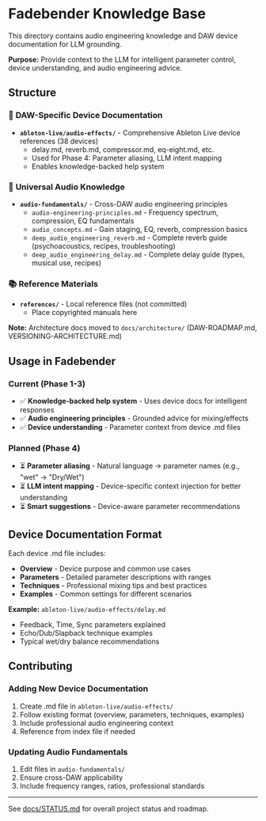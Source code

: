 # Fadebender Knowledge Base

This directory contains audio engineering knowledge and DAW device documentation for LLM grounding.

**Purpose:** Provide context to the LLM for intelligent parameter control, device understanding, and audio engineering advice.

## Structure

### 📁 **DAW-Specific Device Documentation**
- **`ableton-live/audio-effects/`** - Comprehensive Ableton Live device references (38 devices)
  - delay.md, reverb.md, compressor.md, eq-eight.md, etc.
  - Used for Phase 4: Parameter aliasing, LLM intent mapping
  - Enables knowledge-backed help system

### 📁 **Universal Audio Knowledge**
- **`audio-fundamentals/`** - Cross-DAW audio engineering principles
  - `audio-engineering-principles.md` - Frequency spectrum, compression, EQ fundamentals
  - `audio_concepts.md` - Gain staging, EQ, reverb, compression basics
  - `deep_audio_engineering_reverb.md` - Complete reverb guide (psychoacoustics, recipes, troubleshooting)
  - `deep_audio_engineering_delay.md` - Complete delay guide (types, musical use, recipes)

### 📚 **Reference Materials**
- **`references/`** - Local reference files (not committed)
  - Place copyrighted manuals here

**Note:** Architecture docs moved to `docs/architecture/` (DAW-ROADMAP.md, VERSIONING-ARCHITECTURE.md)

## Usage in Fadebender

### Current (Phase 1-3)
- ✅ **Knowledge-backed help system** - Uses device docs for intelligent responses
- ✅ **Audio engineering principles** - Grounded advice for mixing/effects
- ✅ **Device understanding** - Parameter context from device .md files

### Planned (Phase 4)
- ⏳ **Parameter aliasing** - Natural language → parameter names (e.g., "wet" → "Dry/Wet")
- ⏳ **LLM intent mapping** - Device-specific context injection for better understanding
- ⏳ **Smart suggestions** - Device-aware parameter recommendations

## Device Documentation Format

Each device .md file includes:
- **Overview** - Device purpose and common use cases
- **Parameters** - Detailed parameter descriptions with ranges
- **Techniques** - Professional mixing tips and best practices
- **Examples** - Common settings for different scenarios

**Example:** `ableton-live/audio-effects/delay.md`
- Feedback, Time, Sync parameters explained
- Echo/Dub/Slapback technique examples
- Typical wet/dry balance recommendations

## Contributing

### Adding New Device Documentation
1. Create .md file in `ableton-live/audio-effects/`
2. Follow existing format (overview, parameters, techniques, examples)
3. Include professional audio engineering context
4. Reference from index file if needed

### Updating Audio Fundamentals
1. Edit files in `audio-fundamentals/`
2. Ensure cross-DAW applicability
3. Include frequency ranges, ratios, professional standards

---

See [docs/STATUS.md](../docs/STATUS.md) for overall project status and roadmap.
